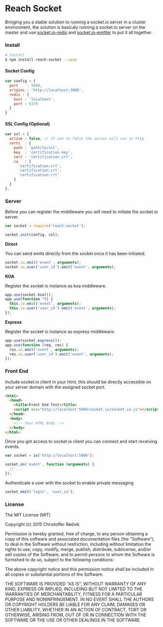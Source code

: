 Reach Socket
============

Bringing you a stable solution to running a socket.io server in a cluster environment, the solution is basicaly running a socket.io server on the master and use [socket.io-redis](https://www.npmjs.com/package/socket.io-redis) and [socket.io-emitter](https://www.npmjs.com/package/socket.io-emitter) to put it all together.

### Install

```sh
# Install
$ npm install reach-socket --save
```

#### Socket Config

```js
var config = {
  port    : 5000,
  origins : 'http://localhost:3000',
  redis : {
    host : 'localhost',
    port : 6379
  }
}
```

#### SSL Config (Optional)

```js
var ssl = {
  active : false, // If set to false the server will run in http
  certs  : {
    path : 'path/to/ssl',
    key  : 'certification.key',
    cert : 'certification.crt',
    ca   : [
      'certification.crt',
      'certification.crt',
      'certification.crt'
    ]
  }
},
```

### Server

Before you can register the middleware you will need to initiate the socket.io server.

```js
var socket = require('reach-socket');

socket.init(config, ssl);
```

**Direct**

You can send emits directly from the socket once it has been initiated.

```js
socket.io.emit('event', arguments);
socket.io.user('user_id').emit('event', arguments);
```

**KOA**

Register the socket io instance as koa middleware.

```js
app.use(socket.koa());
app.use(function *() {
  this.io.emit('event', arguments);
  this.io.user('user_id').emit('event', arguments);
});
```

**Express**

Register the socket io instance as express middleware.

```js
app.use(socket.express());
app.use(function (req, res) {
  res.io.emit('event', arguments);
  res.io.user('user_id').emit('event', arguments);
});
```

### Front End

Include socket.io client in your html, this should be directly accessible on your server domain with the assigned socket port.

```html
<html>
  <head>
    <title>Front End Test</title>
    <script src="http://localhost:5000/socket.io/socket.io.js"></script>
  </head>
  <body>
    <!-- Your HTML Body -->
  </body>
</html>
```

Once you got access to socket.io client you can connect and start receiving events.

```js
var socket = io('http://localhost:5000');

socket.on('event', function (arguments) {
  // ...
});
```

Authenticate a user with the socket to enable private messaging

```js
socket.emit('login', 'user_id');
```

### License

The MIT License (MIT)

Copyright (c) 2015 Christoffer Rødvik

Permission is hereby granted, free of charge, to any person obtaining a copy
of this software and associated documentation files (the "Software"), to deal
in the Software without restriction, including without limitation the rights
to use, copy, modify, merge, publish, distribute, sublicense, and/or sell
copies of the Software, and to permit persons to whom the Software is
furnished to do so, subject to the following conditions:

The above copyright notice and this permission notice shall be included in
all copies or substantial portions of the Software.

THE SOFTWARE IS PROVIDED "AS IS", WITHOUT WARRANTY OF ANY KIND, EXPRESS OR
IMPLIED, INCLUDING BUT NOT LIMITED TO THE WARRANTIES OF MERCHANTABILITY,
FITNESS FOR A PARTICULAR PURPOSE AND NONINFRINGEMENT. IN NO EVENT SHALL THE
AUTHORS OR COPYRIGHT HOLDERS BE LIABLE FOR ANY CLAIM, DAMAGES OR OTHER
LIABILITY, WHETHER IN AN ACTION OF CONTRACT, TORT OR OTHERWISE, ARISING FROM,
OUT OF OR IN CONNECTION WITH THE SOFTWARE OR THE USE OR OTHER DEALINGS IN
THE SOFTWARE.